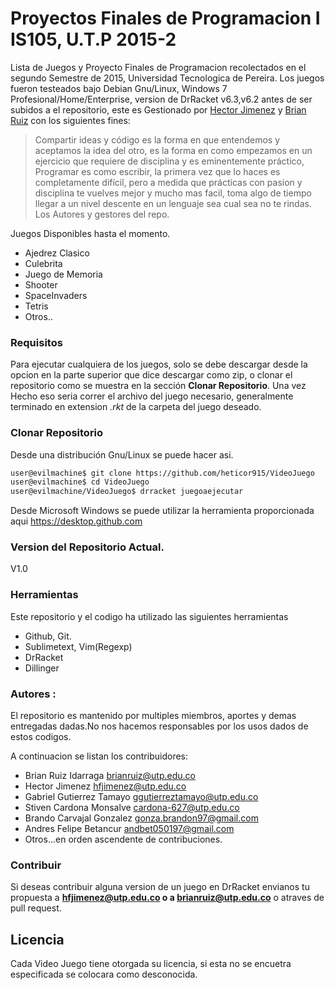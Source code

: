 # Proyectos Finales de Programacion I IS105, U.T.P 2015-2
Lista de Juegos y Proyecto Finales de Programacion recolectados en el segundo Semestre de 2015, Universidad Tecnologica de Pereira. Los juegos fueron testeados bajo Debian Gnu/Linux, Windows 7 Profesional/Home/Enterprise, version de DrRacket v6.3,v6.2 antes de ser subidos a el repositorio, este es Gestionado por  [Hector Jimenez] y [Brian Ruiz] con  los siguientes fines:

> Compartir ideas  y código es la forma en que entendemos y aceptamos la 
> idea del otro, es la forma en como empezamos en un ejercicio que requiere de disciplina y es eminentemente práctico, Programar es como escribir, la primera vez que lo haces es completamente difícil, pero a medida que prácticas con pasion y disciplina te vuelves mejor y mucho mas facil,  toma algo de tiempo llegar a un nivel descente en un lenguaje sea cual sea no te rindas.
>Los  Autores y gestores del repo.

Juegos Disponibles hasta el momento.
  - Ajedrez Clasico
  - Culebrita
  - Juego de Memoria
  - Shooter
  - SpaceInvaders
  - Tetris
  - Otros..

### Requisitos
Para ejecutar cualquiera de los juegos, solo se debe descargar desde la opcion en la parte superior que dice descargar como zip, o clonar el repositorio como se muestra en la sección **Clonar Repositorio**. Una vez Hecho eso seria  correr el archivo del juego necesario, generalmente terminado en extension *.rkt* de la carpeta del juego deseado.

### Clonar Repositorio
Desde una distribución  Gnu/Linux se puede hacer asi.
```sh
user@evilmachine$ git clone https://github.com/heticor915/VideoJuego
user@evilmachine$ cd VideoJuego
user@evilmachine/VideoJuego$ drracket juegoaejecutar
```
Desde Microsoft Windows se puede utilizar la herramienta proporcionada aqui https://desktop.github.com

### Version del Repositorio Actual.
V1.0

### Herramientas 
Este repositorio y el codigo ha utilizado las siguientes herramientas
* Github, Git.
* Sublimetext, Vim(Regexp)
* DrRacket
* Dillinger


### Autores :
El repositorio es mantenido por multiples miembros, aportes y demas entregadas dadas.No nos hacemos responsables por los usos dados de estos codigos.

A continuacion se listan los contribuidores:

* Brian Ruiz Idarraga             <brianruiz@utp.edu.co>
* Hector Jimenez                  <hfjimenez@utp.edu.co>
* Gabriel Gutierrez Tamayo        <ggutierreztamayo@utp.edu.co>
* Stiven Cardona Monsalve         <cardona-627@utp.edu.co>
* Brando Carvajal Gonzalez        <gonza.brandon97@gmail.com>
* Andres Felipe Betancur          <andbet050197@gmail.com>
* Otros...en orden ascendente de contribuciones.

### Contribuir

Si deseas contribuir alguna version de un juego en DrRacket envianos tu propuesta a **hfjimenez@utp.edu.co o a brianruiz@utp.edu.co** o atraves de pull request.

Licencia
----
Cada Video Juego tiene otorgada su licencia, si esta no se encuetra
especificada se colocara como desconocida.


[//]: # (These are reference links used in the body of this note and get stripped out when the markdown processor does its job. There is no need to format nicely because it shouldn't be seen. Thanks SO - http://stackoverflow.com/questions/4823468/store-comments-in-markdown-syntax)


   [dill]: <https://github.com/joemccann/dillinger>
   [git-repo-url]: <https://github.com/joemccann/dillinger.git>
   [Hector Jimenez]: <https://github.com/heticor915>
   [Brian Ruiz]: <https://github.com/brianruiz>